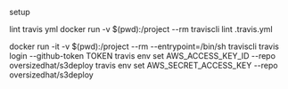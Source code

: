 
setup


lint travis yml
docker run -v $(pwd):/project --rm traviscli lint .travis.yml

docker run -it -v $(pwd):/project --rm --entrypoint=/bin/sh traviscli
travis login --github-token TOKEN
travis env set AWS_ACCESS_KEY_ID <access key> --repo oversizedhat/s3deploy
travis env set AWS_SECRET_ACCESS_KEY <secret access key> --repo oversizedhat/s3deploy
